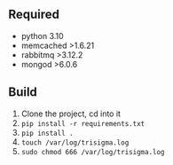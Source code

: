 ## Required
* python 3.10
* memcached >1.6.21
* rabbitmq >3.12.2
* mongod >6.0.6

## Build
1. Clone the project, cd into it
2. `pip install -r requirements.txt`
3. `pip install .`
4. `touch /var/log/trisigma.log`
5. `sudo chmod 666 /var/log/trisigma.log`
